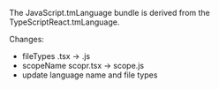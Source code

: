 ﻿The JavaScript.tmLanguage bundle is derived from the TypeScriptReact.tmLanguage.

Changes:
- fileTypes .tsx -> .js
- scopeName scopr.tsx -> scope.js
- update language name and file types
